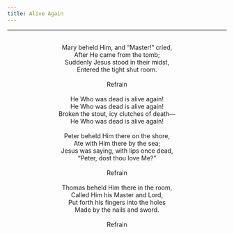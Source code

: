 ```yaml
---
title: Alive Again
---
```


---
<center>
<br/>
Mary beheld Him, and “Master!” cried,<br/>
After He came from the tomb;<br/>
Suddenly Jesus stood in their midst,<br/>
Entered the tight shut room.<br/>
<br/>
Refrain<br/>
<br/>
He Who was dead is alive again!<br/>
He Who was dead is alive again!<br/>
Broken the stout, icy clutches of death—<br/>
He Who was dead is alive again!<br/>
<br/>
Peter beheld Him there on the shore,<br/>
Ate with Him there by the sea;<br/>
Jesus was saying, with lips once dead,<br/>
“Peter, dost thou love Me?”<br/>
<br/>
Refrain<br/>
<br/>
Thomas beheld Him there in the room,<br/>
Called Him his Master and Lord,<br/>
Put forth his fingers into the holes<br/>
Made by the nails and sword.<br/>
<br/>
Refrain<br/>

</center>